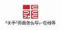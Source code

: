 <head>
    <meta charset="UTF-8">
    <meta name="viewport" content="width=device-width, initial-scale=1.0">
    <style>
        .logo {
            max-width: 10%;
            height: auto;
            display: block;
            margin: 0 auto;
        }
        .centered {
            text-align: center;
        }
    </style>
</head>
<body>
    <div class = "logo">
        <img src="../assets/logo2.png" alt="Logo">
    </div>
    <div class = "centered">
        <span><del>“关于”页面怎么写，在线等</del></span>
    </div>
</body>
